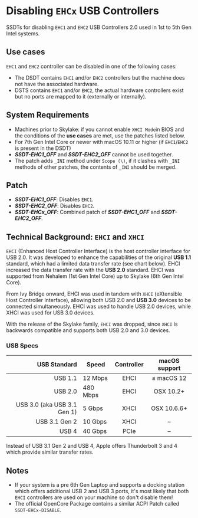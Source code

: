 # Disabling `EHCx` USB Controllers

SSDTs for disabling `EHC1` and `EHC2` USB Controllers 2.0 used in 1st to 5th Gen Intel systems.

## Use cases

`EHC1` and `EHC2` controller can be disabled in one of the following cases:

- The DSDT contains `EHC1` and/or `EHC2` controllers but the machine does not have the associated hardware.
- DSTS contains `EHC1` and/or `EHC2`, the actual hardware controllers exist but no ports are mapped to it (externally or internally).

## System Requirements

- Machines prior to Skylake: if you cannot enable `XHCI Mode`in BIOS and the conditions of the **use cases** are met, use the patches listed below.
- For 7th Gen Intel Core or newer with macOS 10.11 or higher (if `EHC1`/`EHC2` is present in the DSDT)
- ***SSDT-EHC1_OFF*** and ***SSDT-EHC2_OFF*** cannot be used together.
- The patch adds `_INI` method under `Scope (\)`, if it clashes with `_INI` methods of other patches, the contents of `_INI` should be merged.

## Patch
- ***SSDT-EHC1_OFF***: Disables `EHC1`.
- ***SSDT-EHC2_OFF***: Disables `EHC2`.
- ***SSDT-EHCx_OFF***: Combined patch of ***SSDT-EHC1_OFF*** and ***SSDT-EHC2_OFF***.

## Technical Background: `EHCI` and `XHCI`

`EHCI` (Enhanced Host Controller Interface) is the host controller interface for USB 2.0. It was developed to enhance the capabilities of the original **USB 1.1** standard, which had a limited data transfer rate (see chart below). EHCI increased the data transfer rate with the **USB 2.0** standard. EHCI was supported from Nehalem (1st Gen Intel Core) up to Skylake (6th Gen Intel Core). 

From Ivy Bridge onward, EHCI was used in tandem with `XHCI` (eXtensible Host Controller Interface), allowing both USB 2.0 and **USB 3.0** devices to be connected simultaneously. EHCI was used to handle USB 2.0 devices, while XHCI was used for USB 3.0 devices.

With the release of the Skylake family, `EHCI` was dropped, since `XHCI` is backwards compatible and supports both USB 2.0 and 3.0 devices. 

### USB Specs

USB Standard | Speed | Controller | macOS support 
------------:|-------|:----------:|:---------------:
USB 1.1      | 12 Mbps | EHCI |  ≤ macOS 12
USB 2.0      | 480 Mbps |EHCI | OSX 10.2+ 
USB 3.0 (aka USB 3.1 Gen 1)| 5 Gbps | XHCI | OSX 10.6.6+
USB 3.1 Gen 2| 10 Gbps | XHCI | –
USB 4        | 40 Gbps | PCIe | –

Instead of USB 3.1 Gen 2 and USB 4, Apple offers Thunderbolt 3 and 4 which provide similar transfer rates.

## Notes
- If your system is a pre 6th Gen Laptop and supports a docking station which offers additional USB 2 and USB 3 ports, it's most likely that both `EHCI` controllers are used on your machine so don't disable them!
- The official OpenCore Package contains a similar ACPI Patch called `SSDT-EHCx-DISABLE`.


